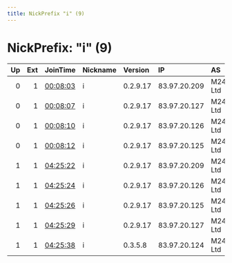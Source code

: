 ```yaml
---
title: NickPrefix "i" (9)
---
```


# NickPrefix: "i" (9)

|   Up |   Ext | JoinTime                                                                                            | Nickname   | Version   | IP           | AS       | CC   |   ORp |   Dirp | OS    | Contact   |   eFamMembers |
|-----:|------:|:----------------------------------------------------------------------------------------------------|:-----------|:----------|:-------------|:---------|:-----|------:|-------:|:------|:----------|--------------:|
|    0 |     1 | [00:08:03](https://metrics.torproject.org/rs.html#details/A45F527D06712C60B057DEB6578981C5D39B4809) | i          | 0.2.9.17  | 83.97.20.209 | M247 Ltd | ro   |   443 |      0 | Linux | None      |             1 |
|    0 |     1 | [00:08:07](https://metrics.torproject.org/rs.html#details/C6B7FA0B588DBB66FB717E166CE5AEB99B51E9B9) | i          | 0.2.9.17  | 83.97.20.127 | M247 Ltd | ro   |   443 |      0 | Linux | None      |             1 |
|    0 |     1 | [00:08:10](https://metrics.torproject.org/rs.html#details/755E384AE6E7A981C3D655BDA455D80F07AB035A) | i          | 0.2.9.17  | 83.97.20.126 | M247 Ltd | ro   |   443 |      0 | Linux | None      |             1 |
|    0 |     1 | [00:08:12](https://metrics.torproject.org/rs.html#details/ED96C3448BBB03C7BA1AA4B3FDE699CD8FB85F7D) | i          | 0.2.9.17  | 83.97.20.125 | M247 Ltd | ro   |   443 |      0 | Linux | None      |             1 |
|    1 |     1 | [04:25:22](https://metrics.torproject.org/rs.html#details/1C4C22F294F6A006396A7AACE962D7EED10F09FB) | i          | 0.2.9.17  | 83.97.20.209 | M247 Ltd | ro   |   443 |      0 | Linux | None      |             5 |
|    1 |     1 | [04:25:24](https://metrics.torproject.org/rs.html#details/839953745EBF491FCDFF022F69B71E550AEC5422) | i          | 0.2.9.17  | 83.97.20.126 | M247 Ltd | ro   |   443 |      0 | Linux | None      |             5 |
|    1 |     1 | [04:25:26](https://metrics.torproject.org/rs.html#details/D00A99BD8FCB054E8BD3EE7AD8D5717C41C55FA2) | i          | 0.2.9.17  | 83.97.20.125 | M247 Ltd | ro   |   443 |      0 | Linux | None      |             5 |
|    1 |     1 | [04:25:29](https://metrics.torproject.org/rs.html#details/507435B11C1B70762062FB3F3601926B62E3BB63) | i          | 0.2.9.17  | 83.97.20.127 | M247 Ltd | ro   |   443 |      0 | Linux | None      |             5 |
|    1 |     1 | [04:25:38](https://metrics.torproject.org/rs.html#details/2CE17FF32B930CBB7BFF04EFDD8BB703213BEF2B) | i          | 0.3.5.8   | 83.97.20.124 | M247 Ltd | ro   |   443 |      0 | Linux | None      |             5 |
